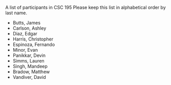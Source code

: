 A list of participants in CSC 195
Please keep this list in alphabetical order by last name.
- Butts, James
- Carlson, Ashley
- Diaz, Edgar
- Harris, Christopher
- Espinoza, Fernando
- Minor, Evan
- Panikkar, Devin
- Simms, Lauren
- Singh, Mandeep
- Bradow, Matthew
- Vandiver, David
